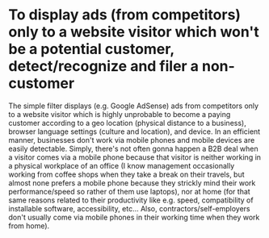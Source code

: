 # To display ads (from competitors) only to a website visitor which won't be a potential customer, detect/recognize and filer a non-customer
The simple filter displays (e.g. Google AdSense) ads from competitors only to a website visitor which is highly unprobable to become a paying customer according to a geo location (physical distance to a business), browser language settings (culture and location), and device. In an efficient manner, businesses don't work via mobile phones and mobile devices are easily detectable. Simply, there's not often gonna happen a B2B deal when a visitor comes via a mobile phone because that visitor is neither working in a physical workplace of an office (I know management occasionally working from coffee shops when they take a break on their travels, but almost none prefers a mobile phone because they strickly mind their work performance/speed so rather of them use laptops), nor at home (for that same reasons related to their productivity like e.g. speed, compatibility of installable software, accessibility, etc... Also, contractors/self-employers don't usually come via mobile phones in their working time when they work from home).
